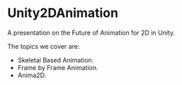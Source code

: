 # Unity2DAnimation
A presentation on the Future of Animation for 2D in Unity.

The topics we cover are:

- Skeletal Based Animation.
- Frame by Frame Animation.
- Anima2D.

